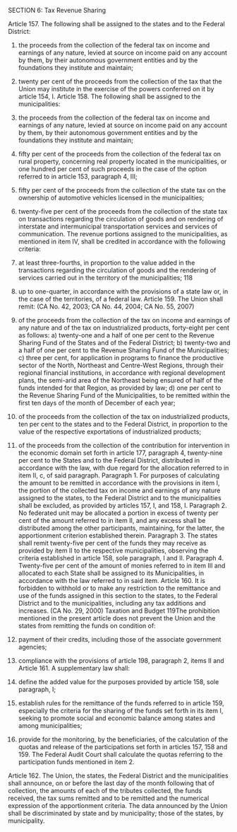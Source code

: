 SECTION 6: Tax Revenue Sharing

Article 157.  The following shall be assigned to the states and to the Federal District:
1. the proceeds from the collection of the federal tax on income and earnings
of any nature, levied at source on income paid on any account by them, by their
autonomous government entities and by the foundations they institute and maintain;
2.  twenty per cent of the proceeds from the collection of the tax that the Union
may institute in the exercise of the powers conferred on it by article 154, I.
Article 158. The following shall be assigned to the municipalities:
1. the proceeds from the collection of the federal tax on income and earnings
of any nature, levied at source on income paid on any account by them, by their
autonomous government entities and by the foundations they institute and maintain;
2.  fifty per cent of the proceeds from the collection of the federal tax on rural
property, concerning real property located in the municipalities, or one hundred per cent
of such proceeds in the case of the option referred to in article 153, paragraph 4, III;
3.   fifty per cent of the proceeds from the collection of the state tax on the
ownership of automotive vehicles licensed in the municipalities;
4. twenty-five per cent of the proceeds from the collection of the state tax
on transactions regarding the circulation of goods and on rendering of interstate and
intermunicipal transportation services and services of communication.
The revenue portions assigned to the municipalities, as mentioned
in item IV, shall be credited in accordance with the following criteria:
1. at least three-fourths, in proportion to the value added in the transactions
regarding the circulation of goods and the rendering of services carried out in the
territory of the municipalities;
118
 2.  up to one-quarter, in accordance with the provisions of a state law or, in
the case of the territories, of a federal law.
Article 159. The Union shall remit: (CA No. 42, 2003; CA No. 44, 2004; CA No.
55, 2007)
1. of the proceeds from the collection of the tax on income and earnings of
any nature and of the tax on industrialized products, forty-eight per cent as follows:
a) twenty-one and a half of one per cent to the Revenue Sharing Fund of the
States and of the Federal District;
b) twenty-two and a half of one per cent to the Revenue Sharing Fund of the
Municipalities;
c) three per cent, for application in programs to finance the productive sector
of the North, Northeast and Centre-West Regions, through their regional
financial institutions, in accordance with regional development plans, the
semi-arid area of the Northeast being ensured of half of the funds intended
for that Region, as provided by law;
d) one per cent to the Revenue Sharing Fund of the Municipalities, to be
remitted within the first ten days of the month of December of each year;
2.  of the proceeds from the collection of the tax on industrialized products,
ten per cent to the states and to the Federal District, in proportion to the value of the
respective exportations of industrialized products;
3.   of the proceeds from the collection of the contribution for intervention
in the economic domain set forth in article 177, paragraph 4, twenty-nine per cent to
the States and to the Federal District, distributed in accordance with the law, with due
regard for the allocation referred to in item II, c, of said paragraph.
Paragraph 1. For purposes of calculating the amount to be remitted in accordance
with the provisions in item I, the portion of the collected tax on income and earnings
of any nature assigned to the states, to the Federal District and to the municipalities
shall be excluded, as provided by articles 157, I, and 158, I.
Paragraph 2. No federated unit may be allocated a portion in excess of twenty
per cent of the amount referred to in item II, and any excess shall be distributed
among the other participants, maintaining, for the latter, the apportionment criterion
established therein.
Paragraph 3. The states shall remit twenty-five per cent of the funds they may
receive as provided by item II to the respective municipalities, observing the criteria
established in article 158, sole paragraph, I and II.
Paragraph 4. Twenty-five per cent of the amount of monies referred to in item
III and allocated to each State shall be assigned to its Municipalities, in accordance
with the law referred to in said item.
Article 160. It is forbidden to withhold or to make any restriction to the remittance
and use of the funds assigned in this section to the states, to the Federal District and
to the municipalities, including any tax additions and increases. (CA No. 29, 2000)
Taxation and Budget
119The prohibition mentioned in the present article does not prevent
the Union and the states from remitting the funds on condition of:
1. payment of their credits, including those of the associate government
agencies;

2.  compliance with the provisions of article 198, paragraph 2, items II and Article 161. A supplementary law shall:
1. define the added value for the purposes provided by article 158, sole
paragraph, I;
2.  establish rules for the remittance of the funds referred to in article 159,
especially the criteria for the sharing of the funds set forth in its item I, seeking to
promote social and economic balance among states and among municipalities;
3.   provide for the monitoring, by the beneficiaries, of the calculation of the
quotas and release of the participations set forth in articles 157, 158 and 159.
The Federal Audit Court shall calculate the quotas referring to
the participation funds mentioned in item 2.

Article 162.  The Union, the states, the Federal District and the municipalities shall announce, on or before the last day of the month following that of collection, the amounts of each of the tributes collected, the funds received, the tax sums remitted and to be remitted and the numerical expression of the apportionment criteria. The data announced by the Union shall be discriminated by state
and by municipality; those of the states, by municipality.
